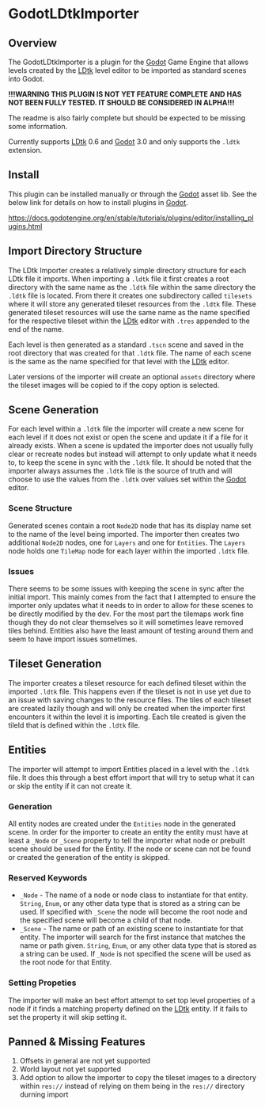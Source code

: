 # GodotLDtkImporter
## Overview
The GodotLDtkImporter is a plugin for the [Godot] Game Engine that allows levels created by the [LDtk] level editor to be imported as standard scenes into Godot.

**!!!WARNING THIS PLUGIN IS NOT YET FEATURE COMPLETE AND HAS NOT BEEN FULLY TESTED. IT SHOULD BE CONSIDERED IN ALPHA!!!**

The readme is also fairly complete but should be expected to be missing some information.

Currently supports [LDtk] 0.6 and [Godot] 3.0 and only supports the `.ldtk` extension.

## Install
This plugin can be installed manually or through the [Godot] asset lib. See the below link for details on how to install plugins in [Godot].

https://docs.godotengine.org/en/stable/tutorials/plugins/editor/installing_plugins.html

## Import Directory Structure
The LDtk Importer creates a relatively simple directory structure for each LDtk file it imports. When importing a `.ldtk` file it first creates a root directory with the same name as the `.ldtk` file within the same directory the `.ldtk` file is located. From there it creates one subdirectory called `tilesets` where it will store any generated tileset resources from the `.ldtk` file. These generated tileset resources will use the same name as the name specified for the respective tileset within the [LDtk] editor with `.tres` appended to the end of the name.

Each level is then generated as a standard `.tscn` scene and saved in the root directory that was created for that `.ldtk` file. The name of each scene is the same as the name specified for that level with the [LDtk] editor.

Later versions of the importer will create an optional `assets` directory where the tileset images will be copied to if the copy option is selected. 

## Scene Generation
For each level within a `.ldtk` file the importer will create a new scene for each level if it does not exist or open the scene and update it if a file for it already exists. When a scene is updated the importer does not usually fully clear or recreate nodes but instead will attempt to only update what it needs to, to keep the scene in sync with the `.ldtk` file. It should be noted that the importer always assumes the `.ldtk` file is the source of truth and will choose to use the values from the `.ldtk` over values set within the [Godot] editor.

### Scene Structure
Generated scenes contain a root `Node2D` node that has its display name set to the name of the level being imported. The importer then creates two additional `Node2D` nodes, one for `Layers` and one for `Entities`. The `Layers` node holds one `TileMap` node for each layer within the imported `.ldtk` file. 

### Issues
There seems to be some issues with keeping the scene in sync after the initial import. This mainly comes from the fact that I attempted to ensure the importer only updates what it needs to in order to allow for these scenes to be directly modified by the dev. For the most part the tilemaps work fine though they do not clear themselves so it will sometimes leave removed tiles behind. Entities also have the least amount of testing around them and seem to have import issues sometimes.

## Tileset Generation
The importer creates a tileset resource for each defined tileset within the imported `.ldtk` file. This happens even if the tileset is not in use yet due to an issue with saving changes to the resource files. The tiles of each tileset are created lazily though and will only be created when the importer first encounters it within the level it is importing. Each tile created is given the tileId that is defined within the `.ldtk` file.

## Entities
The importer will attempt to import Entities placed in a level with the `.ldtk` file. It does this through a best effort import that will try to setup what it can or skip the entity if it can not create it.

### Generation
All entity nodes are created under the `Entities` node in the generated scene. In order for the importer to create an entity the entity must have at least a `_Node` or `_Scene` property to tell the importer what node or prebuilt scene should be used for the Entity. If the node or scene can not be found or created the generation of the entity is skipped.

### Reserved Keywords
- `_Node` - The name of a node or node class to instantiate for that entity. `String`, `Enum`, or any other data type that is stored as a string can be used. If specified with `_Scene` the node will become the root node and the specified scene will become a child of that node.
- `_Scene` - The name or path of an existing scene to instantiate for that entity. The importer will search for the first instance that matches the name or path given. `String`, `Enum`, or any other data type that is stored as a string can be used. If `_Node` is not specified the scene will be used as the root node for that Entity.

### Setting Propeties
The importer will make an best effort attempt to set top level properties of a node if it finds a matching property defined on the [LDtk] entity. If it fails to set the property it will skip setting it.

## Panned & Missing Features
1. Offsets in general are not yet supported
2. World layout not yet supported
3. Add option to allow the importer to copy the tileset images to a directory within `res://` instead of relying on them being in the `res://` directory durning import

[Godot]: https://godotengine.org/
[LDtk]: https://deepnight.net/tools/ldtk-2d-level-editor/